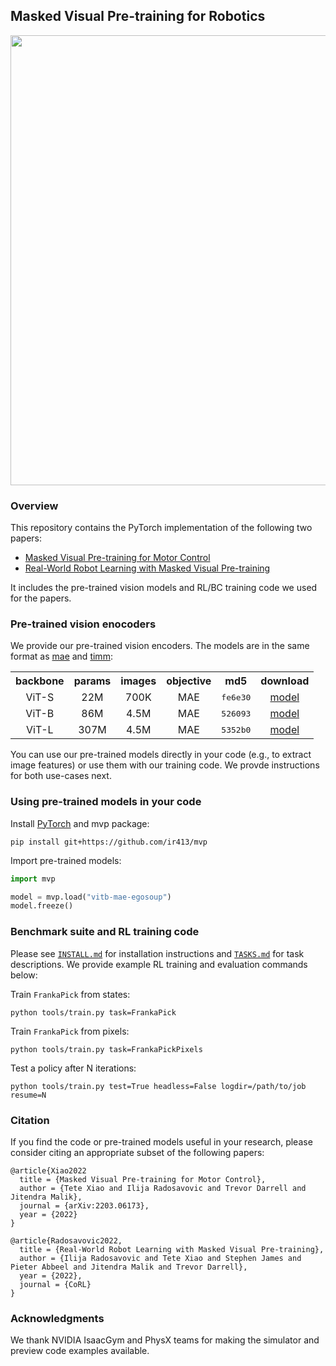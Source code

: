 ## Masked Visual Pre-training for Robotics

<div align="center">
  <image src="assets/figs/teaser_real.png" width="720px" />
  <p></p>
</div>

### Overview

This repository contains the PyTorch implementation of the following two papers:

- [Masked Visual Pre-training for Motor Control](https://arxiv.org/abs/2203.06173)
- [Real-World Robot Learning with Masked Visual Pre-training](https://arxiv.org/abs/2210.03109)

It includes the pre-trained vision models and RL/BC training code we used for the papers.

### Pre-trained vision enocoders

We provide our pre-trained vision encoders. The models are in the same format as [mae](https://github.com/facebookresearch/mae) and [timm](https://github.com/rwightman/pytorch-image-models):

<table><tbody>
<!-- START TABLE -->
<!-- TABLE HEADER -->
<th valign="bottom">backbone</th>
<th valign="bottom">params</th>
<th valign="bottom">images</th>
<th valign="bottom">objective</th>
<th valign="bottom">md5</th>
<th valign="bottom">download</th>
<!-- TABLE BODY -->
<!-- ROW vits-mae-hoi -->
<tr>
<td align="center">ViT-S</td>
<td align="center">22M</td>
<td align="center">700K</td>
<td align="center">MAE</td>
<td align="center"><tt>fe6e30</tt></td>
<td align="center"><a href="https://berkeley.box.com/shared/static/m93ynem558jo8vltlads5rcmnahgsyzr.pth">model</a></td>
</tr>
<!-- vitb-mae-egosoup -->
<tr>
<td align="center">ViT-B</td>
<td align="center">86M</td>
<td align="center">4.5M</td>
<td align="center">MAE</td>
<td align="center"><tt>526093</tt></td>
<td align="center"><a href="https://berkeley.box.com/shared/static/0ckepd2ja3pi570z89ogd899cn387yut.pth">model</a></td>
</tr>
<!-- vitl-mae-egosoup -->
<tr>
<td align="center">ViT-L</td>
<td align="center">307M</td>
<td align="center">4.5M</td>
<td align="center">MAE</td>
<td align="center"><tt>5352b0</tt></td>
<td align="center"><a href="https://berkeley.box.com/shared/static/6p0pc47mlpp4hhwlin2hf035lxlgddxr.pth">model</a></td>
</tr>
<!-- END TABLE -->
</tbody></table>

You can use our pre-trained models directly in your code (e.g., to extract image features) or use them with our training code. We provde instructions for both use-cases next.

### Using pre-trained models in your code

Install [PyTorch](https://pytorch.org/get-started/locally/) and mvp package:

```
pip install git+https://github.com/ir413/mvp
```

Import pre-trained models:

```python
import mvp

model = mvp.load("vitb-mae-egosoup")
model.freeze()
```

### Benchmark suite and RL training code

Please see [`INSTALL.md`](INSTALL.md) for installation instructions and [`TASKS.md`](TASKS.md) for task descriptions. We provide example RL training and evaluation commands below:

Train `FrankaPick` from states:

```
python tools/train.py task=FrankaPick
```

Train `FrankaPick` from pixels:

```
python tools/train.py task=FrankaPickPixels
```

Test a policy after N iterations:

```
python tools/train.py test=True headless=False logdir=/path/to/job resume=N
```

### Citation

If you find the code or pre-trained models useful in your research, please consider citing an appropriate subset of the following papers:

```
@article{Xiao2022
  title = {Masked Visual Pre-training for Motor Control},
  author = {Tete Xiao and Ilija Radosavovic and Trevor Darrell and Jitendra Malik},
  journal = {arXiv:2203.06173},
  year = {2022}
}

@article{Radosavovic2022,
  title = {Real-World Robot Learning with Masked Visual Pre-training},
  author = {Ilija Radosavovic and Tete Xiao and Stephen James and Pieter Abbeel and Jitendra Malik and Trevor Darrell},
  year = {2022},
  journal = {CoRL}
}
```

### Acknowledgments

We thank NVIDIA IsaacGym and PhysX teams for making the simulator and preview code examples available.
